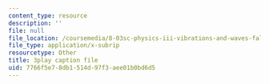 ```yaml
---
content_type: resource
description: ''
file: null
file_location: /coursemedia/8-03sc-physics-iii-vibrations-and-waves-fall-2016/7766f5e78db1514d97f3aee01b0bd6d5_BX4QPdP7fT8.vtt
file_type: application/x-subrip
resourcetype: Other
title: 3play caption file
uid: 7766f5e7-8db1-514d-97f3-aee01b0bd6d5
---
```

